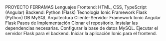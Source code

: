 PROYECTO FERRAMAS
Lenguajes
Frontend: HTML, CSS, TypeScript (Angular)
Backend: Python (Flask)
Tecnología
Ionic Framework
Flask (Python)
DB
MySQL
Arquitectura
Cliente-Servidor
Framework
Ionic
Angular
Flask
Pasos de Implementación
Clonar el repositorio.
Instalar las dependencias necesarias.
Configurar la base de datos MySQL.
Ejecutar el servidor Flask para el backend.
Iniciar la aplicación Ionic para el frontend.
